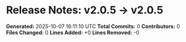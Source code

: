 # Release Notes: v2.0.5 → v2.0.5

**Generated:** 2025-10-07 16:11:10 UTC
**Total Commits:** 0
**Contributors:** 0
**Files Changed:** 0
**Lines Added:** +0
**Lines Removed:** -0

